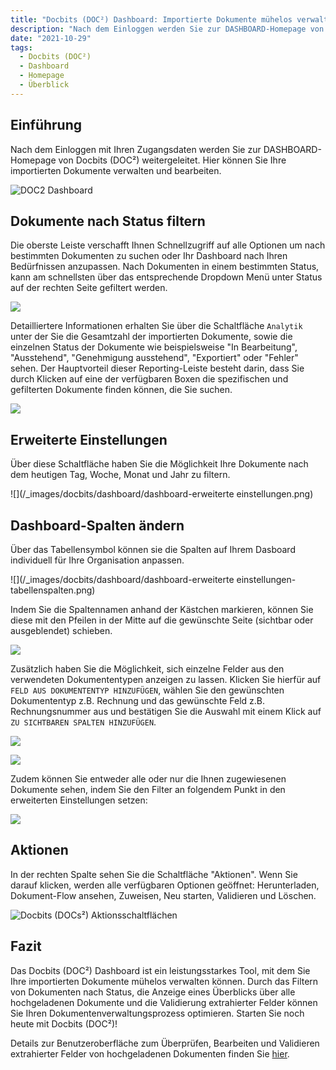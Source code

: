 ```yaml
---
title: "Docbits (DOC²) Dashboard: Importierte Dokumente mühelos verwalten"
description: "Nach dem Einloggen werden Sie zur DASHBOARD-Homepage von Docbits (DOC²) weitergeleitet. Hier können Sie Ihre importierten Dokumente verwalten und bearbeiten. Erfahren Sie hier, wie Sie das Dashboard nutzen können."
date: "2021-10-29"
tags:
  - Docbits (DOC²)
  - Dashboard
  - Homepage
  - Überblick
---
```



## **Einführung**

Nach dem Einloggen mit Ihren Zugangsdaten werden Sie zur DASHBOARD-Homepage von Docbits (DOC²) weitergeleitet. Hier können Sie Ihre importierten Dokumente verwalten und bearbeiten.

![DOC2 Dashboard](/_images/docbits/dashboard/dashboard.png)


## **Dokumente nach Status filtern**

Die oberste Leiste verschafft Ihnen Schnellzugriff auf alle Optionen um nach bestimmten Dokumenten zu suchen oder Ihr Dashboard nach Ihren Bedürfnissen anzupassen. Nach Dokumenten in einem bestimmten Status, kann am schnellsten über das entsprechende Dropdown Menü unter Status auf der rechten Seite gefiltert werden.

![](/_images/docbits/dashboard/dashboard-status.png)


Detailliertere Informationen erhalten Sie über die Schaltfläche `Analytik` unter der Sie die Gesamtzahl der importierten Dokumente, sowie die einzelnen Status der Dokumente wie beispielsweise "In Bearbeitung", "Ausstehend", "Genehmigung ausstehend", "Exportiert" oder "Fehler" sehen. Der Hauptvorteil dieser Reporting-Leiste besteht darin, dass Sie durch Klicken auf eine der verfügbaren Boxen die spezifischen und gefilterten Dokumente finden können, die Sie suchen.

![](/_images/docbits/dashboard/dashboard-analytik.png)

## **Erweiterte Einstellungen**

Über diese Schaltfläche haben Sie die Möglichkeit Ihre Dokumente nach dem heutigen Tag, Woche, Monat und Jahr zu filtern.

![](/_images/docbits/dashboard/dashboard-erweiterte einstellungen.png)

## **Dashboard-Spalten ändern**

Über das Tabellensymbol können sie die Spalten auf Ihrem Dasboard individuell für Ihre Organisation anpassen.

![](/_images/docbits/dashboard/dashboard-erweiterte einstellungen-tabellenspalten.png)

Indem Sie die Spaltennamen anhand der Kästchen markieren, können Sie diese mit den Pfeilen in der Mitte auf die gewünschte Seite (sichtbar oder ausgeblendet) schieben.

![](/_images/docbits/dashboard/dashboard-spalten-einstellungen.png)

Zusätzlich haben Sie die Möglichkeit, sich einzelne Felder aus den verwendeten Dokumententypen anzeigen zu lassen. Klicken Sie hierfür auf `FELD AUS DOKUMENTENTYP HINZUFÜGEN`, wählen Sie den gewünschten Dokumententyp z.B. Rechnung und das gewünschte Feld z.B. Rechnungsnummer aus und bestätigen Sie die Auswahl mit einem Klick auf `ZU SICHTBAREN SPALTEN HINZUFÜGEN`.

![](/_images/docbits/dashboard/dashboard-spalten-einstellungen-feld-aus-dokumententyp.png)

![](/_images/docbits/dashboard/dashboard-rechnungsnummer.png)


Zudem können Sie entweder alle oder nur die Ihnen zugewiesenen Dokumente sehen, indem Sie den Filter an folgendem Punkt in den erweiterten Einstellungen setzen:

![](/_images/docbits/dashboard/dashboard-zugewiesen-an.png)


## **Aktionen**

In der rechten Spalte sehen Sie die Schaltfläche "Aktionen". Wenn Sie darauf klicken, werden alle verfügbaren Optionen geöffnet: Herunterladen, Dokument-Flow ansehen, Zuweisen, Neu starten, Validieren und Löschen.

![Docbits (DOCs²) Aktionsschaltflächen](/_images/docbits/dashboard/dashboard-aktionen_dokument.gif)

## **Fazit**

Das Docbits (DOC²) Dashboard ist ein leistungsstarkes Tool, mit dem Sie Ihre importierten Dokumente mühelos verwalten können. Durch das Filtern von Dokumenten nach Status, die Anzeige eines Überblicks über alle hochgeladenen Dokumente und die Validierung extrahierter Felder können Sie Ihren Dokumentenverwaltungsprozess optimieren. Starten Sie noch heute mit Docbits (DOC²)!

Details zur Benutzeroberfläche zum Überprüfen, Bearbeiten und Validieren extrahierter Felder von hochgeladenen Dokumenten finden Sie [hier](/docbits/document-validation/).

